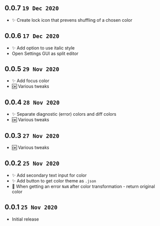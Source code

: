## 0.0.7 `19 Dec 2020`

- ✨ Create lock icon that prevens shuffling of a chosen color

## 0.0.6 `17 Dec 2020`

- ✨ Add option to use italic style
- Open Settings GUI as split editor

## 0.0.5 `29 Nov 2020`

- ✨ Add focus color
- 🆗 Various tweaks

## 0.0.4 `28 Nov 2020`

- ✨ Separate diagnostic (error) colors and diff colors
- 🆗 Various tweaks

## 0.0.3 `27 Nov 2020`

- 🆗 Various tweaks

## 0.0.2 `25 Nov 2020`

- ✨ Add secondary text input for color
- ✨ Add button to get color theme as `.json`
- 🐛 When getting an error `NaN` after color transformation - return original color

## 0.0.1 `25 Nov 2020`

- Initial release
